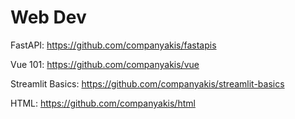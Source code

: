 # Web Dev 

FastAPI:
https://github.com/companyakis/fastapis

Vue 101:
https://github.com/companyakis/vue

Streamlit Basics:
https://github.com/companyakis/streamlit-basics

HTML:
https://github.com/companyakis/html
